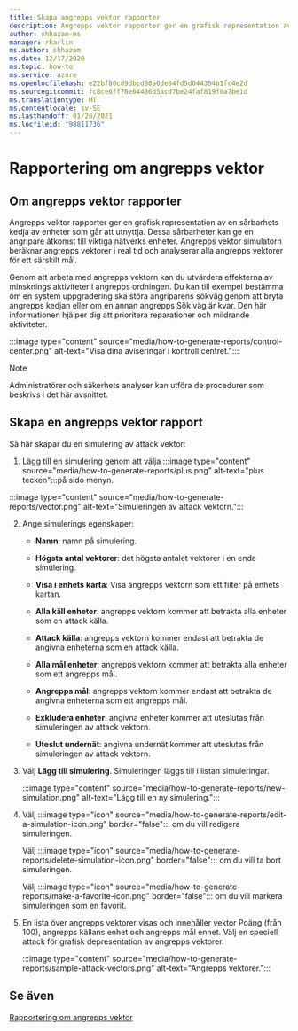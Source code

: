 ```yaml
---
title: Skapa angrepps vektor rapporter
description: Angrepps vektor rapporter ger en grafisk representation av en sårbarhets kedja av enheter som går att utnyttja.
author: shhazam-ms
manager: rkarlin
ms.author: shhazam
ms.date: 12/17/2020
ms.topic: how-to
ms.service: azure
ms.openlocfilehash: e22bf80cd9dbcd80a0de84fd5d044354b1fc4e2d
ms.sourcegitcommit: fc8ce6ff76e64486d5acd7be24faf819f0a7be1d
ms.translationtype: MT
ms.contentlocale: sv-SE
ms.lasthandoff: 01/26/2021
ms.locfileid: "98811736"
---
```

# <a name="attack-vector-reporting"></a>Rapportering om angrepps vektor

## <a name="about-attack-vector-reports"></a>Om angrepps vektor rapporter

Angrepps vektor rapporter ger en grafisk representation av en sårbarhets kedja av enheter som går att utnyttja. Dessa sårbarheter kan ge en angripare åtkomst till viktiga nätverks enheter. Angrepps vektor simulatorn beräknar angrepps vektorer i real tid och analyserar alla angrepps vektorer för ett särskilt mål.

Genom att arbeta med angrepps vektorn kan du utvärdera effekterna av minsknings aktiviteter i angrepps ordningen. Du kan till exempel bestämma om en system uppgradering ska störa angriparens sökväg genom att bryta angrepps kedjan eller om en annan angrepps Sök väg är kvar. Den här informationen hjälper dig att prioritera reparationer och mildrande aktiviteter.

:::image type="content" source="media/how-to-generate-reports/control-center.png" alt-text="Visa dina aviseringar i kontroll centret.":::

> [!NOTE]
> Administratörer och säkerhets analyser kan utföra de procedurer som beskrivs i det här avsnittet.

## <a name="create-an-attack-vector-report"></a>Skapa en angrepps vektor rapport

Så här skapar du en simulering av attack vektor:

1. Lägg till en simulering genom att välja :::image type="content" source="media/how-to-generate-reports/plus.png" alt-text="plus tecken":::på sido menyn.

 :::image type="content" source="media/how-to-generate-reports/vector.png" alt-text="Simuleringen av attack vektorn.":::

2. Ange simulerings egenskaper:

   - **Namn**: namn på simulering.

   - **Högsta antal vektorer**: det högsta antalet vektorer i en enda simulering.

   - **Visa i enhets karta**: Visa angrepps vektorn som ett filter på enhets kartan.

   - **Alla käll enheter**: angrepps vektorn kommer att betrakta alla enheter som en attack källa.

   - **Attack källa**: angrepps vektorn kommer endast att betrakta de angivna enheterna som en attack källa.

   - **Alla mål enheter**: angrepps vektorn kommer att betrakta alla enheter som ett angrepps mål.

   - **Angrepps mål**: angrepps vektorn kommer endast att betrakta de angivna enheterna som ett angrepps mål.

   - **Exkludera enheter**: angivna enheter kommer att uteslutas från simuleringen av attack vektorn.

   - **Uteslut undernät**: angivna undernät kommer att uteslutas från simuleringen av attack vektorn.

3. Välj **Lägg till simulering**. Simuleringen läggs till i listan simuleringar.

   :::image type="content" source="media/how-to-generate-reports/new-simulation.png" alt-text="Lägg till en ny simulering.":::

4. Välj :::image type="icon" source="media/how-to-generate-reports/edit-a-simulation-icon.png" border="false"::: om du vill redigera simuleringen.

   Välj :::image type="icon" source="media/how-to-generate-reports/delete-simulation-icon.png" border="false"::: om du vill ta bort simuleringen.

   Välj :::image type="icon" source="media/how-to-generate-reports/make-a-favorite-icon.png" border="false"::: om du vill markera simuleringen som en favorit.

5. En lista över angrepps vektorer visas och innehåller vektor Poäng (från 100), angrepps källans enhet och angrepps mål enhet. Välj en speciell attack för grafisk depresentation av angrepps vektorer.

   :::image type="content" source="media/how-to-generate-reports/sample-attack-vectors.png" alt-text="Angrepps vektorer.":::

## <a name="see-also"></a>Se även

[Rapportering om angrepps vektor](how-to-create-attack-vector-reports.md)


